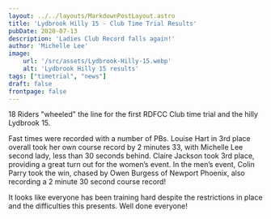 ```yaml
---
layout: ../../layouts/MarkdownPostLayout.astro
title: 'Lydbrook Hilly 15 - Club Time Trial Results'
pubDate: 2020-07-13
description: 'Ladies Club Record falls again!'
author: 'Michelle Lee'
image:
    url: '/src/assets/Lydbrook-Hilly-15.webp'
    alt: 'Lydbrook Hilly 15 results'
tags: ["timetrial", "news"]
draft: false
frontpage: false
---
```



18 Riders "wheeled" the line for the first RDFCC Club time trial and the hilly Lydbrook 15.

Fast times were recorded with a number of PBs. Louise Hart in 3rd place overall took her own course record by 2 minutes 33, with Michelle Lee second lady, less than 30 seconds behind. Claire Jackson took 3rd place, providing a great turn out for the women’s event. In the men’s event, Colin Parry took the win, chased by Owen Burgess of Newport Phoenix, also recording a 2 minute 30 second course record!

It looks like everyone has been training hard despite the restrictions in place and the difficulties this presents. Well done everyone!